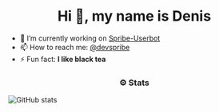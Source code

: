 <h1 align="center">Hi 👋, my name is Denis</h1>

- 🔭 I’m currently working on [Spribe-Userbot](https://github.com/Pr0n1xGH/spribe-userbot)
- 📫 How to reach me: [@devspribe](https://t.me/devspribe)
- ⚡ Fun fact: **I like black tea**

<h3 align="center">⚙️ Stats</h3>

![GitHub stats](https://github-readme-stats.vercel.app/api?username=Pr0n1xGH&show_icons=true&theme=tokyonight)
